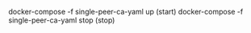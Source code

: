 docker-compose -f single-peer-ca-yaml up  (start)
docker-compose -f single-peer-ca-yaml stop (stop)
